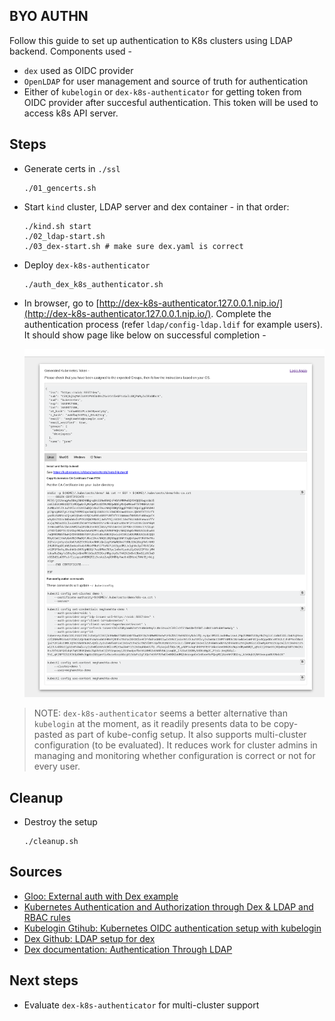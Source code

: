 ## BYO AUTHN

Follow this guide to set up authentication to K8s clusters using LDAP backend. Components used -

- `dex` used as OIDC provider
- `OpenLDAP` for user management and source of truth for authentication
- Either of `kubelogin` or `dex-k8s-authenticator` for getting token from OIDC provider after succesful authentication. This token will be used to access k8s API server.

## Steps

- Generate certs in `./ssl`

      ./01_gencerts.sh

- Start `kind` cluster, LDAP server and dex container - in that order:

      ./kind.sh start
      ./02_ldap-start.sh
      ./03_dex-start.sh # make sure dex.yaml is correct

- Deploy `dex-k8s-authenticator`

      ./auth_dex_k8s_authenticator.sh

- In browser, go to [http://dex-k8s-authenticator.127.0.0.1.nip.io/](http://dex-k8s-authenticator.127.0.0.1.nip.io/). Complete the authentication process (refer `ldap/config-ldap.ldif` for example users). It should show page like below on successful completion -


  ![Alt text](dex-k8s-authenticator-img.png)


> NOTE: `dex-k8s-authenticator` seems a better alternative than `kubelogin` at the moment, as it readily presents data to be copy-pasted as part of kube-config setup. It also supports multi-cluster configuration (to be evaluated). It reduces work for cluster admins in managing and monitoring whether configuration is correct or not for every user.

## Cleanup

- Destroy the setup

      ./cleanup.sh

## Sources

- [Gloo: External auth with Dex example](https://docs.solo.io/gloo-gateway/2.1.x/observability/dashboard/auth/dex/)
- [Kubernetes Authentication and Authorization through Dex & LDAP and RBAC rules](https://medium.com/trendyol-tech/kubernetes-authentication-and-authorization-through-dex-ldap-and-rbac-rules-c2e03111b408)
- [Kubelogin Gtihub: Kubernetes OIDC authentication setup with kubelogin](https://github.com/int128/kubelogin/blob/master/docs/setup.md)
- [Dex Github: LDAP setup for dex](https://github.com/dexidp/dex/tree/master/examples/ldap)
- [Dex documentation: Authentication Through LDAP](https://dexidp.io/docs/connectors/ldap/#overview)

## Next steps

- Evaluate `dex-k8s-authenticator` for multi-cluster support
